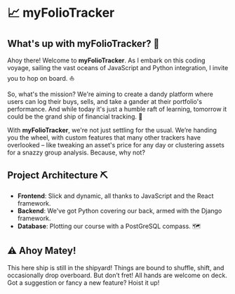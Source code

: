 # 📈 myFolioTracker 

## What's up with myFolioTracker? 🤔

Ahoy there! Welcome to **myFolioTracker**. As I embark on this coding voyage, sailing the vast oceans of JavaScript and Python integration, I invite you to hop on board. ⛵

So, what's the mission? We're aiming to create a dandy platform where users can log their buys, sells, and take a gander at their portfolio's performance. And while today it's just a humble raft of learning, tomorrow it could be the grand ship of financial tracking. 🚢

With **myFolioTracker**, we're not just settling for the usual. We’re handing you the wheel, with custom features that many other trackers have overlooked – like tweaking an asset's price for any day or clustering assets for a snazzy group analysis. Because, why not?

## Project Architecture ⛏️

- **Frontend**: Slick and dynamic, all thanks to JavaScript and the React framework.
- **Backend**: We've got Python covering our back, armed with the Django framework.
- **Database**: Plotting our course with a PostGreSQL compass. 🗺️

## ⚠️ Ahoy Matey! 

This here ship is still in the shipyard! Things are bound to shuffle, shift, and occasionally drop overboard. But don’t fret! All hands are welcome on deck. Got a suggestion or fancy a new feature? Hoist it up!
